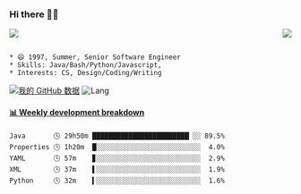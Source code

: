 ### Hi there 👋👋 
<p>  
  <a href="https://count.getloli.com/"><img src="https://count.getloli.com/get/@Xxpain"></a>
  <img src="https://weather-icon.journeyad.repl.co/@shanghai?v=1" align="right">
</p>

```

* 😄 1997, Summer, Senior Software Engineer
* Skills: Java/Bash/Python/Javascript, 
* Interests: CS, Design/Coding/Writing
```

[![我的 GitHub 数据](https://github-readme-stats.vercel.app/api?username=Xxpain)]()
![Lang](https://github-readme-stats.vercel.app/api/top-langs/?username=Xxpain&hide=ipynb,html&layout=compact)
 <!-- waka-box start -->
#### <a href="https://gist.github.com/eb4ecc800e460a494f8146b3d1bb974a" target="_blank">📊 Weekly development breakdown</a>
```text
Java       🕓 29h50m ████████████████████████▏░░ 89.5%
Properties 🕓 1h20m  █░░░░░░░░░░░░░░░░░░░░░░░░░░  4.0%
YAML       🕓 57m    ▊░░░░░░░░░░░░░░░░░░░░░░░░░░  2.9%
XML        🕓 37m    ▌░░░░░░░░░░░░░░░░░░░░░░░░░░  1.9%
Python     🕓 32m    ▍░░░░░░░░░░░░░░░░░░░░░░░░░░  1.6%
```
<!-- Powered by https://github.com/YouEclipse/waka-box-go . -->
<!-- waka-box end -->
